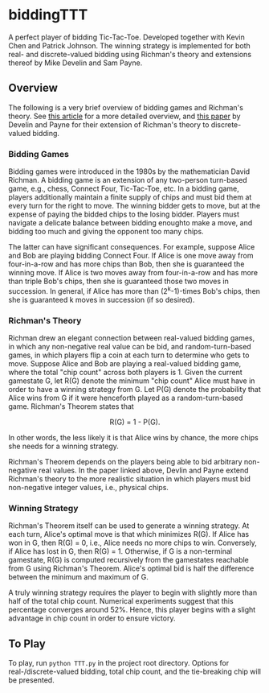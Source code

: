 # biddingTTT
A perfect player of bidding Tic-Tac-Toe.  Developed together with Kevin Chen
  and Patrick Johnson. The winning strategy is implemented for both 
  real- and discrete-valued bidding using Richman's theory and extensions 
  thereof by Mike Develin and Sam Payne.


## Overview

The following is a very brief overview of bidding games and Richman's theory.  See
  [this article](http://arxiv.org/pdf/0903.2995.pdf)
  for a more detailed overview, and [this paper](https://arxiv.org/abs/0801.0579)
  by Develin and Payne for their extension of Richman's theory to discrete-valued 
  bidding.



### Bidding Games

Bidding games were introduced in the 1980s by the mathematician 
  David Richman.  A bidding game is an extension of any two-person 
  turn-based game, e.g.,
  chess, Connect Four, Tic-Tac-Toe, etc. In a bidding game, players 
  additionally maintain a finite supply of 
  chips and must bid them at every turn for the right to move.  The winning 
  bidder gets to move, but at the expense of paying the bidded 
  chips to the losing bidder. Players must navigate a delicate balance between
  bidding enoughto make a move, and bidding too much and giving the opponent too many chips.

The latter can have significant consequences.
For example, suppose Alice and Bob are playing bidding Connect Four.
If Alice is one move away from four-in-a-row and has more chips than Bob, 
  then she is guaranteed the winning move.
If Alice is two moves away from four-in-a-row and has more than triple Bob's chips,
  then she is guaranteed those two moves in succession.
In general, if Alice has more than (2<sup>k</sup>-1)-times Bob's chips, then 
  she is guaranteed k moves in succession (if so desired).
  



### Richman's Theory

Richman drew an elegant connection between real-valued bidding games, in which
any non-negative real value can be bid, and random-turn-based games, in which 
players flip a coin at each turn to determine who gets to move.  Suppose
Alice and Bob are playing a real-valued bidding game, where the total "chip
count" across both players is 1.  Given the current gamestate G, let R(G) 
denote the minimum "chip count" Alice must have in order to have a winning
strategy from G.  Let P(G) denote the probability that Alice wins from G if
it were henceforth played as a random-turn-based game.  Richman's Theorem
states that
<p align="center">
R(G) = 1 - P(G).
</p>
In other words, the less likely it is that 
Alice wins by chance, the more chips she needs for a winning strategy.

Richman's Theorem depends on the players being able to bid arbitrary non-negative
real values.  In the paper linked above, Devlin and Payne extend Richman's theory
to the more realistic situation in which players must bid non-negative integer
values, i.e., physical chips.


### Winning Strategy

Richman's Theorem itself can be used to generate a winning strategy.  At each
turn, Alice's optimal move is that which minimizes R(G).  If Alice has won
in G, then R(G) = 0, i.e., Alice needs no more chips to win.  Conversely,
if Alice has lost in G, then R(G) = 1.  Otherwise, if G is a non-terminal
gamestate, R(G) is computed recursively from the gamestates reachable from G
using Richman's Theorem.  Alice's optimal bid is half the difference between
the minimum and maximum of G.

A truly winning strategy requires the player to begin with slightly more than
half of the total chip count.  Numerical experiments suggest that this percentage
converges around 52%.  Hence, this player begins with a slight advantage in chip
count in order to ensure victory.


## To Play
To play, run `python TTT.py` in the project root directory.  Options for 
  real-/discrete-valued bidding, total chip count, and the
  tie-breaking chip will be presented.
  
